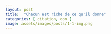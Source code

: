 ```yaml
---
layout: post
title:  "Chacun est riche de ce qu'il donne"
categories: [ citation, don ]
image: assets/images/posts/1-1-img.png
---
```

